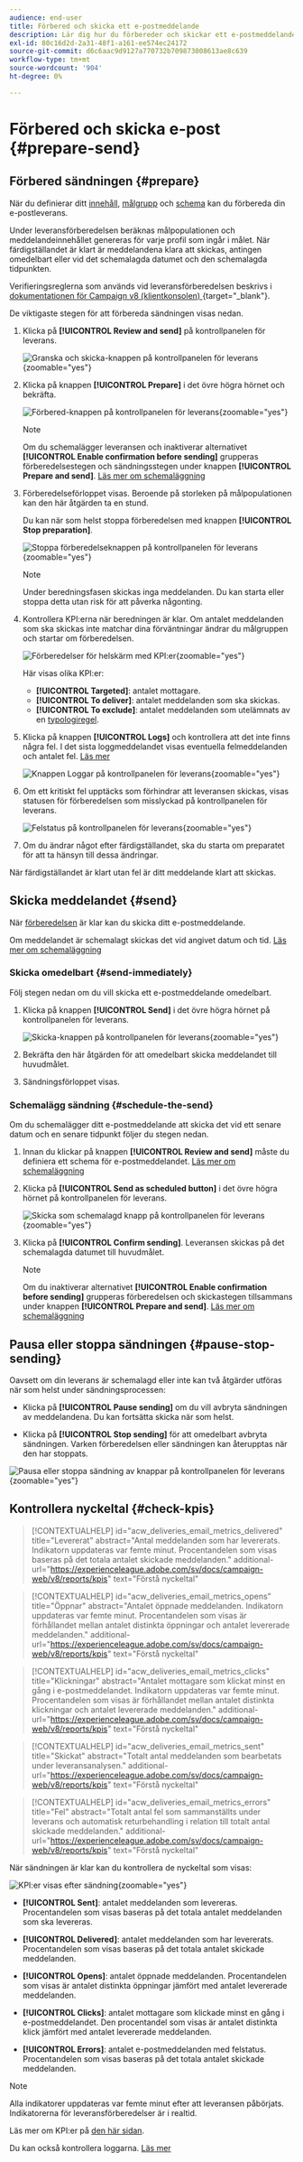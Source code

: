 ```yaml
---
audience: end-user
title: Förbered och skicka ett e-postmeddelande
description: Lär dig hur du förbereder och skickar ett e-postmeddelande med webbgränssnittet i Campaign
exl-id: 80c16d2d-2a31-48f1-a161-ee574ec24172
source-git-commit: d6c6aac9d9127a770732b709873008613ae8c639
workflow-type: tm+mt
source-wordcount: '904'
ht-degree: 0%

---
```


# Förbered och skicka e-post {#prepare-send}

## Förbered sändningen {#prepare}

När du definierar ditt [innehåll](../email/edit-content.md), [målgrupp](../audience/add-audience.md) och [schema](../msg/gs-messages.md#schedule-the-delivery-sending-gs-schedule) kan du förbereda din e-postleverans.

Under leveransförberedelsen beräknas målpopulationen och meddelandeinnehållet genereras för varje profil som ingår i målet. När färdigställandet är klart är meddelandena klara att skickas, antingen omedelbart eller vid det schemalagda datumet och den schemalagda tidpunkten.

Verifieringsreglerna som används vid leveransförberedelsen beskrivs i [dokumentationen för Campaign v8 (klientkonsolen) ](https://experienceleague.adobe.com/docs/campaign/campaign-v8/send/emails/send.html?lang=sv-SE){target="_blank"}.

De viktigaste stegen för att förbereda sändningen visas nedan.

1. Klicka på **[!UICONTROL Review and send]** på kontrollpanelen för leverans.

   ![Granska och skicka-knappen på kontrollpanelen för leverans](assets/email-review-and-send.png){zoomable="yes"}

1. Klicka på knappen **[!UICONTROL Prepare]** i det övre högra hörnet och bekräfta.

   ![Förbered-knappen på kontrollpanelen för leverans](assets/email-prepare.png){zoomable="yes"}

   >[!NOTE]
   >
   >Om du schemalägger leveransen och inaktiverar alternativet **[!UICONTROL Enable confirmation before sending]** grupperas förberedelsestegen och sändningsstegen under knappen **[!UICONTROL Prepare and send]**. [Läs mer om schemaläggning](../msg/gs-deliveries.md#gs-schedule)

1. Förberedelseförloppet visas. Beroende på storleken på målpopulationen kan den här åtgärden ta en stund.

   Du kan när som helst stoppa förberedelsen med knappen **[!UICONTROL Stop preparation]**.

   ![Stoppa förberedelseknappen på kontrollpanelen för leverans](assets/email-stop-preparation.png){zoomable="yes"}

   >[!NOTE]
   >Under beredningsfasen skickas inga meddelanden. Du kan starta eller stoppa detta utan risk för att påverka någonting.

1. Kontrollera KPI:erna när beredningen är klar. Om antalet meddelanden som ska skickas inte matchar dina förväntningar ändrar du målgruppen och startar om förberedelsen.

   ![Förberedelser för helskärm med KPI:er](assets/email-preparation-complete.png){zoomable="yes"}

   Här visas olika KPI:er:

   * **[!UICONTROL Targeted]**: antalet mottagare.
   * **[!UICONTROL To deliver]**: antalet meddelanden som ska skickas.
   * **[!UICONTROL To exclude]**: antalet meddelanden som utelämnats av en [typologiregel](../advanced-settings/delivery-settings.md#typology).

1. Klicka på knappen **[!UICONTROL Logs]** och kontrollera att det inte finns några fel. I det sista loggmeddelandet visas eventuella felmeddelanden och antalet fel. [Läs mer](delivery-logs.md)

   ![Knappen Loggar på kontrollpanelen för leverans](assets/email-prepare-logs.png){zoomable="yes"}

1. Om ett kritiskt fel upptäcks som förhindrar att leveransen skickas, visas statusen för förberedelsen som misslyckad på kontrollpanelen för leverans.

   ![Felstatus på kontrollpanelen för leverans](assets/email-prepare-error.png){zoomable="yes"}

1. Om du ändrar något efter färdigställandet, ska du starta om preparatet för att ta hänsyn till dessa ändringar.

När färdigställandet är klart utan fel är ditt meddelande klart att skickas.

## Skicka meddelandet {#send}

När [förberedelsen](#prepare) är klar kan du skicka ditt e-postmeddelande.

Om meddelandet är schemalagt skickas det vid angivet datum och tid. [Läs mer om schemaläggning](../msg/gs-deliveries.md#gs-schedule)

### Skicka omedelbart {#send-immediately}

Följ stegen nedan om du vill skicka ett e-postmeddelande omedelbart.

1. Klicka på knappen **[!UICONTROL Send]** i det övre högra hörnet på kontrollpanelen för leverans.

   ![Skicka-knappen på kontrollpanelen för leverans](assets/email-send.png){zoomable="yes"}

1. Bekräfta den här åtgärden för att omedelbart skicka meddelandet till huvudmålet.

1. Sändningsförloppet visas.

### Schemalägg sändning {#schedule-the-send}

Om du schemalägger ditt e-postmeddelande att skicka det vid ett senare datum och en senare tidpunkt följer du stegen nedan.

1. Innan du klickar på knappen **[!UICONTROL Review and send]** måste du definiera ett schema för e-postmeddelandet. [Läs mer om schemaläggning](../msg/gs-deliveries.md#gs-schedule)

1. Klicka på **[!UICONTROL Send as scheduled button]** i det övre högra hörnet på kontrollpanelen för leverans.

   ![Skicka som schemalagd knapp på kontrollpanelen för leverans](assets/email-send-as-scheduled.png){zoomable="yes"}

1. Klicka på **[!UICONTROL Confirm sending]**. Leveransen skickas på det schemalagda datumet till huvudmålet.

   >[!NOTE]
   >
   >Om du inaktiverar alternativet **[!UICONTROL Enable confirmation before sending]** grupperas förberedelsen och skickastegen tillsammans under knappen **[!UICONTROL Prepare and send]**. [Läs mer om schemaläggning](../msg/gs-deliveries.md#gs-schedule)

## Pausa eller stoppa sändningen {#pause-stop-sending}

Oavsett om din leverans är schemalagd eller inte<!--TBC--> kan två åtgärder utföras när som helst under sändningsprocessen:

* Klicka på **[!UICONTROL Pause sending]** om du vill avbryta sändningen av meddelandena. Du kan fortsätta skicka när som helst.

* Klicka på **[!UICONTROL Stop sending]** för att omedelbart avbryta sändningen. Varken förberedelsen eller sändningen kan återupptas när den har stoppats.

![Pausa eller stoppa sändning av knappar på kontrollpanelen för leverans](assets/email-send-pause-or-stop.png){zoomable="yes"}

## Kontrollera nyckeltal {#check-kpis}

>[!CONTEXTUALHELP]
>id="acw_deliveries_email_metrics_delivered"
>title="Levererat"
>abstract="Antal meddelanden som har levererats. Indikatorn uppdateras var femte minut. Procentandelen som visas baseras på det totala antalet skickade meddelanden."
>additional-url="https://experienceleague.adobe.com/sv/docs/campaign-web/v8/reports/kpis" text="Förstå nyckeltal"

>[!CONTEXTUALHELP]
>id="acw_deliveries_email_metrics_opens"
>title="Öppnar"
>abstract="Antalet öppnade meddelanden. Indikatorn uppdateras var femte minut. Procentandelen som visas är förhållandet mellan antalet distinkta öppningar och antalet levererade meddelanden."
>additional-url="https://experienceleague.adobe.com/sv/docs/campaign-web/v8/reports/kpis" text="Förstå nyckeltal"

>[!CONTEXTUALHELP]
>id="acw_deliveries_email_metrics_clicks"
>title="Klickningar"
>abstract="Antalet mottagare som klickat minst en gång i e-postmeddelandet. Indikatorn uppdateras var femte minut. Procentandelen som visas är förhållandet mellan antalet distinkta klickningar och antalet levererade meddelanden."
>additional-url="https://experienceleague.adobe.com/sv/docs/campaign-web/v8/reports/kpis" text="Förstå nyckeltal"

>[!CONTEXTUALHELP]
>id="acw_deliveries_email_metrics_sent"
>title="Skickat"
>abstract="Totalt antal meddelanden som bearbetats under leveransanalysen."
>additional-url="https://experienceleague.adobe.com/sv/docs/campaign-web/v8/reports/kpis" text="Förstå nyckeltal"

>[!CONTEXTUALHELP]
>id="acw_deliveries_email_metrics_errors"
>title="Fel"
>abstract="Totalt antal fel som sammanställts under leverans och automatisk returbehandling i relation till totalt antal skickade meddelanden."
>additional-url="https://experienceleague.adobe.com/sv/docs/campaign-web/v8/reports/kpis" text="Förstå nyckeltal"

När sändningen är klar kan du kontrollera de nyckeltal som visas:

![KPI:er visas efter sändning](assets/email-send-kpis.png){zoomable="yes"}

* **[!UICONTROL Sent]**: antalet meddelanden som levereras. Procentandelen som visas baseras på det totala antalet meddelanden som ska levereras.

* **[!UICONTROL Delivered]**: antalet meddelanden som har levererats. Procentandelen som visas baseras på det totala antalet skickade meddelanden.

* **[!UICONTROL Opens]**: antalet öppnade meddelanden. Procentandelen som visas är antalet distinkta öppningar jämfört med antalet levererade meddelanden.

* **[!UICONTROL Clicks]**: antalet mottagare som klickade minst en gång i e-postmeddelandet. Den procentandel som visas är antalet distinkta klick jämfört med antalet levererade meddelanden.

* **[!UICONTROL Errors]**: antalet e-postmeddelanden med felstatus. Procentandelen som visas baseras på det totala antalet skickade meddelanden.

>[!NOTE]
>
>Alla indikatorer uppdateras var femte minut efter att leveransen påbörjats. Indikatorerna för leveransförberedelser är i realtid.

Läs mer om KPI:er på [den här sidan](../reporting/kpis.md).

Du kan också kontrollera loggarna. [Läs mer](delivery-logs.md)